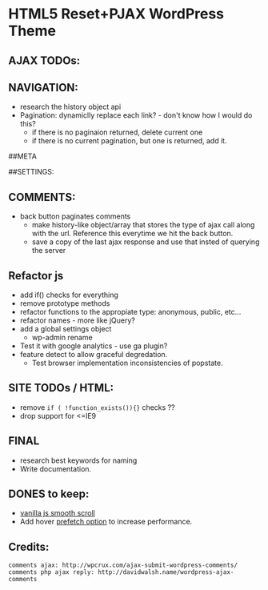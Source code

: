 #  HTML5 Reset+PJAX WordPress Theme

## AJAX TODOs:

## NAVIGATION:
- research the history object api
- Pagination: dynamiclly replace each link? - don't know how I would do this?
    + if there is no paginaion returned, delete current one
    + if there is no current pagination, but one is returned, add it.

##META

##SETTINGS:

## COMMENTS:
- back button paginates comments 
	+ make history-like object/array that stores the type of ajax call along with the url. Reference this everytime we hit the back button.
    + save a copy of the last ajax response and use that insted of querying the server

## Refactor js
- add if() checks for everything
- remove prototype methods
- refactor functions to the appropiate type: anonymous, public, etc...
- refactor names - more like jQuery?
- add a global settings object
	- wp-admin rename
- Test it with google analytics - use ga plugin?
- feature detect to allow graceful degredation.
	+ Test browser implementation inconsistencies of popstate.     

## SITE TODOs / HTML:
- remove `if ( !function_exists()){}` checks ??
- drop support for <=IE9

## FINAL
- research best keywords for naming
- Write documentation.

## DONES to keep:
- [vanilla js smooth scroll](https://github.com/cferdinandi/smooth-scroll/) 
- Add hover [prefetch option](http://miguel-perez.github.io/smoothState.js/) to increase performance.

## Credits:
	comments ajax: http://wpcrux.com/ajax-submit-wordpress-comments/
	comments php ajax reply: http://davidwalsh.name/wordpress-ajax-comments

